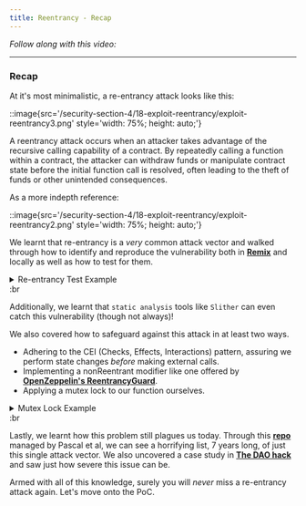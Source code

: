 ```yaml
---
title: Reentrancy - Recap
---
```


_Follow along with this video:_

---

### Recap

At it's most minimalistic, a re-entrancy attack looks like this:

::image{src='/security-section-4/18-exploit-reentrancy/exploit-reentrancy3.png' style='width: 75%; height: auto;'}

A reentrancy attack occurs when an attacker takes advantage of the recursive calling capability of a contract. By repeatedly calling a function within a contract, the attacker can withdraw funds or manipulate contract state before the initial function call is resolved, often leading to the theft of funds or other unintended consequences.

As a more indepth reference:

::image{src='/security-section-4/18-exploit-reentrancy/exploit-reentrancy2.png' style='width: 75%; height: auto;'}

We learnt that re-entrancy is a _very_ common attack vector and walked through how to identify and reproduce the vulnerability both in [**Remix**](https://remix.ethereum.org/#url=https://github.com/Cyfrin/sc-exploits-minimized/blob/main/src/reentrancy/Reentrancy.sol&lang=en&optimize=false&runs=200&evmVersion=null&version=soljson-v0.8.20+commit.a1b79de6.js) and locally as well as how to test for them.

<details>
<summary>Re-entrancy Test Example</summary>

```js
// SPDX-License-Identifier: MIT
pragma solidity 0.8.20;

import {Test, console2} from "forge-std/Test.sol";
import {ReentrancyVictim, ReentrancyAttacker} from "../../src/reentrancy/Reentrancy.sol";

contract ReentrancyTest is Test {
    ReentrancyVictim public victimContract;
    ReentrancyAttacker public attackerContract;

    address victimUser = makeAddr("victimUser");
    address attackerUser = makeAddr("attackerUser");

    uint256 amountToDeposited = 5 ether;
    uint256 attackerCapital = 1 ether;

    function setUp() public {
        victimContract = new ReentrancyVictim();
        attackerContract = new ReentrancyAttacker(victimContract);

        vm.deal(victimUser, amountToDeposited);
        vm.deal(attackerUser, attackerCapital);
    }

    function test_reenter() public {
        // User deposits 5 ETH
        vm.prank(victimUser);
        victimContract.deposit{value: amountToDeposited}();

        // We assert the user has their balance
        assertEq(victimContract.userBalance(victimUser), amountToDeposited);

        // // Normally, the user could now withdraw their money if they like
        // vm.prank(victimUser);
        // victimContract.withdrawBalance();

        // But... we get attacked!
        vm.prank(attackerUser);
        attackerContract.attack{value: 1 ether}();

        assertEq(victimContract.userBalance(victimUser), amountToDeposited);
        assertEq(address(victimContract).balance, 0);

        vm.prank(victimUser);
        vm.expectRevert();
        victimContract.withdrawBalance();
    }
}
```

</details>
:br

Additionally, we learnt that `static analysis` tools like `Slither` can even catch this vulnerability (though not always)!

We also covered how to safeguard against this attack in at least two ways.

- Adhering to the CEI (Checks, Effects, Interactions) pattern, assuring we perform state changes _before_ making external calls.
- Implementing a nonReentrant modifier like one offered by [**OpenZeppelin's ReentrancyGuard**](https://github.com/OpenZeppelin/openzeppelin-contracts/blob/master/contracts/utils/ReentrancyGuard.sol).
- Applying a mutex lock to our function ourselves.
<details>
<summary>Mutex Lock Example</summary>

```js
bool locked = false;
function withdrawBalance() public {
    if(locked){
        revert;
    }
    locked = true;

    // Checks
    // Effects
    uint256 balance = userBalance[msg.sender];
    userBalance[msg.sender] = 0;
    // Interactions
    (bool success,) = msg.sender.call{value: balance}("");
    if (!success) {
        revert();
    }
    locked = false;
}
```

</details>
:br

Lastly, we learnt how this problem still plagues us today. Through this [**repo**](https://github.com/pcaversaccio/reentrancy-attacks) managed by Pascal et al, we can see a horrifying list, 7 years long, of just this single attack vector. We also uncovered a case study in [**The DAO hack**](https://medium.com/@zhongqiangc/smart-contract-reentrancy-thedao-f2da1d25180c) and saw just how severe this issue can be.

Armed with all of this knowledge, surely you will _never_ miss a re-entrancy attack again. Let's move onto the PoC.
